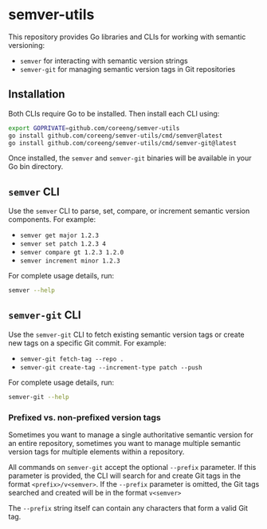 # semver-utils

This repository provides Go libraries and CLIs for working with semantic versioning:

- `semver` for interacting with semantic version strings
- `semver-git` for managing semantic version tags in Git repositories

## Installation

Both CLIs require Go to be installed. Then install each CLI using:

```bash
export GOPRIVATE=github.com/coreeng/semver-utils
go install github.com/coreeng/semver-utils/cmd/semver@latest
go install github.com/coreeng/semver-utils/cmd/semver-git@latest
```

Once installed, the `semver` and `semver-git` binaries will be available in your Go bin directory.

## `semver` CLI

Use the `semver` CLI to parse, set, compare, or increment semantic version components. For example:

- `semver get major 1.2.3`
- `semver set patch 1.2.3 4`
- `semver compare gt 1.2.3 1.2.0`
- `semver increment minor 1.2.3`

For complete usage details, run:

```bash
semver --help
```

## `semver-git` CLI

Use the `semver-git` CLI to fetch existing semantic version tags or create new tags on a specific Git commit. For example:

- `semver-git fetch-tag --repo .`
- `semver-git create-tag --increment-type patch --push`

For complete usage details, run:

```bash
semver-git --help
```

### Prefixed vs. non-prefixed version tags

Sometimes you want to manage a single authoritative semantic version for an entire repository, sometimes you want to manage multiple semantic version tags for multiple elements within a repository.

All commands on `semver-git` accept the optional `--prefix` parameter. If this parameter is provided, the CLI will search for and create Git tags in the format `<prefix>/v<semver>`. If the `--prefix` parameter is omitted, the Git tags searched and created will be in the format `v<semver>`

The `--prefix` string itself can contain any characters that form a valid Git tag.
